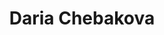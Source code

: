---
title: Daria Chebakova
description: Telecommunications correspondent. Born in the capital of Kolchak. I am a graduate of the educational program "History" of the Higher School of Economics. She went through fire and water in the Media Workshop of Gleb Cherkasov, former editor of the Politics department and deputy chief editor of the Kommersant publishing house. I write about IT companies, the technical side of the Internet, e-commerce, telecom operators.
avatar: xutJLYt.jpg
---